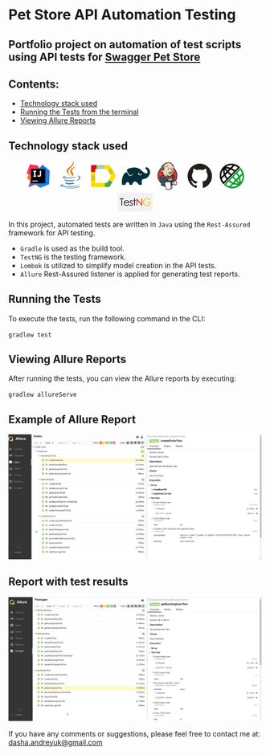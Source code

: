 # Pet Store API Automation Testing

## Portfolio project on automation of test scripts using API tests for [Swagger Pet Store](https://petstore.swagger.io/#/)

## Contents:

- [Technology stack used](https://github.com/DaryaAndreyuk/PetStoreAPITesting/tree/fb_DaryaAndreyuk_8_AddReadMe?tab=readme-ov-file#technology-stack-used)
- [Running the Tests from the terminal](https://github.com/DaryaAndreyuk/PetStoreAPITesting/tree/fb_DaryaAndreyuk_8_AddReadMe?tab=readme-ov-file#running-the-tests)
- [Viewing Allure Reports](https://github.com/DaryaAndreyuk/PetStoreAPITesting/tree/fb_DaryaAndreyuk_8_AddReadMe?tab=readme-ov-file#viewing-allure-reports)

## Technology stack used

<p align="center" dir="auto">
<a href="https://www.jetbrains.com/idea/" rel="nofollow"><img width="12%" title="IntelliJ IDEA" src="images/Intelij_IDEA.svg" alt="Intellij_IDEA" style="max-width: 100%;"></a>
<a href="https://www.java.com/" rel="nofollow"><img width="12%" title="Java" src="images/Java.svg" alt="Java" style="max-width: 100%;"></a>
<a href="https://allurereport.org/" rel="nofollow"><img width="12%" title="Allure Report" src="images/Allure_Report.svg" alt="Allure_Report" style="max-width: 100%;"></a>
<a href="https://gradle.org/" rel="nofollow"><img width="12%" title="Gradle" src="images/Gradle.svg" alt="Gradle" style="max-width: 100%;"></a>
<a href="https://www.jenkins.io/" rel="nofollow"><img width="12%" title="Jenkins" src="images/Jenkins.svg" alt="Jenkins" style="max-width: 100%;"></a>
<a href="https://github.com/"><img width="12%" title="GitHub" src="images/GitHub.svg" alt="GitHub" style="max-width: 100%;"></a>
<a href="https://rest-assured.io/" rel="nofollow"><img width="12%" title="Rest Assured" src="images/RestAssured.svg" alt="RestAssured" style="max-width: 100%;"></a>
<a href="https://testng.org/" rel="nofollow"><img width="14%" title="TestNG" src="images/TestNG.png" alt="TestNG" style="max-width: 100%;"></a>

</p>

In this project, automated tests are written in `Java` using the `Rest-Assured` framework for API testing.

- `Gradle` is used as the build tool.
- `TestNG` is the testing framework.
- `Lombok` is utilized to simplify model creation in the API tests.
- `Allure` Rest-Assured listener is applied for generating test reports.

## Running the Tests

To execute the tests, run the following command in the CLI:

`gradlew test`

## Viewing Allure Reports

After running the tests, you can view the Allure reports by executing:

`gradlew allureServe`

## Example of Allure Report

<img src="images/AllureExample.png" alt="AllureReportExample" />

## Report with test results

<img src="images/Allure-ReportExample.png" alt="AllureReportExample1" />

If you have any comments or suggestions, please feel free to contact me
at: [dasha.andreyuk@gmail.com](dasha.andreyuk@gmail.com)
